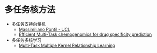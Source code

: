 # 多任务核方法
* 多任务支持向量机
    + [Massimiliano Pontil - UCL](http://www0.cs.ucl.ac.uk/staff/M.Pontil/pubs.html)
    + [Efficient Multi-Task chemogenomics for drug specificity prediction](https://github.com/bplaye/efficient_MultiTask_SVM_for_chemogenomics)
* 多任务多核学习
    + [Multi-Task Multiple Kernel Relationship Learning](https://github.com/keerthi166/MKMTRL)